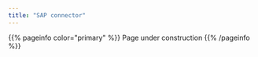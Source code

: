 ```yaml
---
title: "SAP connector"
---
```


{{% pageinfo color="primary" %}}
Page under construction
{{% /pageinfo %}}
